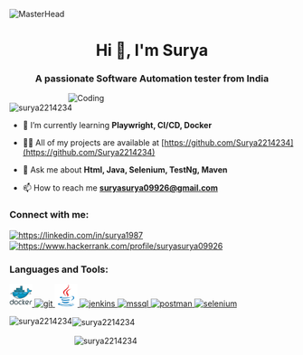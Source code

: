 ![MasterHead](https://img.freepik.com/premium-vector/software-testing-looking-closer-closeup-source-code-script-find-bug_1162612-4191.jpg?w=1380)
<h1 align="center">Hi 👋, I'm Surya </h1>
<h3 align="center">A passionate Software Automation tester from India</h3>
<img align="right" alt="Coding" Width="400" src="https://cdn.dribbble.com/users/1162077/screenshots/3848914/programmer.gif">

<p align="left"> <img src="https://komarev.com/ghpvc/?username=surya2214234&label=Profile%20views&color=0e75b6&style=flat" alt="surya2214234" /> </p>

- 🌱 I’m currently learning **Playwright, CI/CD, Docker**
  
- 👨‍💻 All of my projects are available at [https://github.com/Surya2214234](https://github.com/Surya2214234)

- 💬 Ask me about **Html, Java, Selenium, TestNg, Maven**

- 📫 How to reach me **suryasurya09926@gmail.com**

<h3 align="left">Connect with me:</h3>
<p align="left">
<a href="https://linkedin.com/in/surya1987" target="blank"><img align="center" src="https://raw.githubusercontent.com/rahuldkjain/github-profile-readme-generator/master/src/images/icons/Social/linked-in-alt.svg" alt="https://linkedin.com/in/surya1987" height="30" width="40" /></a>
<a href="https:https://www.hackerrank.com/profile/suryasurya09926" target="blank"><img align="center" src="https://raw.githubusercontent.com/rahuldkjain/github-profile-readme-generator/master/src/images/icons/Social/hackerrank.svg" alt="https://www.hackerrank.com/profile/suryasurya09926" height="30" width="40" /></a>
</p>

<h3 align="left">Languages and Tools:</h3>


<p align="left"> <a href="https://www.docker.com/" target="_blank" rel="noreferrer"> <img src="https://raw.githubusercontent.com/devicons/devicon/master/icons/docker/docker-original-wordmark.svg" alt="docker" width="40" height="40"/> </a> 
<a href="https://git-scm.com/" target="_blank" rel="noreferrer"> <img src="https://www.vectorlogo.zone/logos/git-scm/git-scm-icon.svg" alt="git" width="40" height="40"/> </a> 
<a href="https://www.java.com" target="_blank" rel="noreferrer"> <img src="https://raw.githubusercontent.com/devicons/devicon/master/icons/java/java-original.svg" alt="java" width="40" height="40"/> </a> 
<a href="https://www.jenkins.io" target="_blank" rel="noreferrer"> <img src="https://www.vectorlogo.zone/logos/jenkins/jenkins-icon.svg" alt="jenkins" width="40" height="40"/> </a>
<a href="https://www.microsoft.com/en-us/sql-server" target="_blank" rel="noreferrer"> <img src="https://www.svgrepo.com/show/303229/microsoft-sql-server-logo.svg" alt="mssql" width="40" height="40"/> </a>
<a href="https://postman.com" target="_blank" rel="noreferrer"> <img src="https://www.vectorlogo.zone/logos/getpostman/getpostman-icon.svg" alt="postman" width="40" height="40"/> </a> 
<a href="https://www.selenium.dev" target="_blank" rel="noreferrer"> <img src="https://raw.githubusercontent.com/detain/svg-logos/780f25886640cef088af994181646db2f6b1a3f8/svg/selenium-logo.svg" alt="selenium" width="40" height="40"/> </a> </p>

<p><img align="left" height="140" src="https://github-readme-stats.vercel.app/api/top-langs?username=surya2214234&show_icons=true&locale=en&layout=compact" alt="surya2214234" /></p>

<p><img align="center" height="140" src="https://github-readme-streak-stats.herokuapp.com/?user=surya2214234&" alt="surya2214234" /></p>

<p>&nbsp;<img align="center"  width="670" src="https://github-readme-stats.vercel.app/api?username=surya2214234&show_icons=true&locale=en" alt="surya2214234" /></p>
